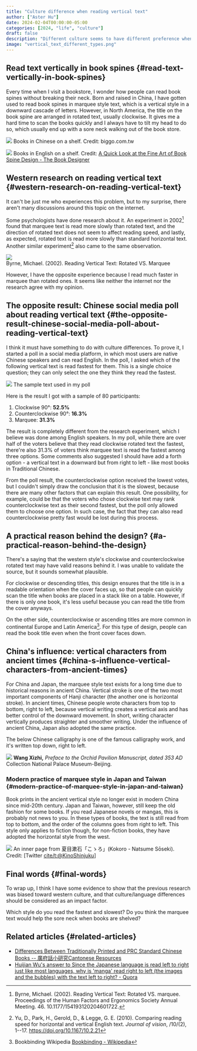 ```yaml
---
title: "Culture difference when reading vertical text"
author: ["Aster Hu"]
date: 2024-02-04T00:00:00-05:00
categories: [2024, "life", "culture"]
draft: false
description: "Different culture seems to have different preference when reading book spines"
image: "vertical_text_different_types.png"
---
```


## Read text vertically in book spines {#read-text-vertically-in-book-spines}

Every time when I visit a bookstore, I wonder how people can read book spines without breaking their neck. Born and raised in China, I have gotten used to read book spines in marquee style text, which is a vertical style in a downward cascade of letters. However, in North America, the title on the book spine are arranged in rotated text, usually clockwise. It gives me a hard time to scan the books quickly and I always have to tilt my head to do so, which usually end up with a sore neck walking out of the book store.

![](books_in_chinese_on_shelf.jpeg) Books in Chinese on a shelf. Credit: biggo.com.tw

![](Good-Book-Spines.jpg) Books in English on a shelf. Credit: [A Quick Look at the Fine Art of Book Spine Design - The Book Designer](https://www.thebookdesigner.com/quick-look-fine-art-book-spine-design/)


## Western research on reading vertical text {#western-research-on-reading-vertical-text}

It can't be just me who experiences this problem, but to my surprise, there aren't many discussions around this topic on the internet.

Some psychologists have done research about it. An experiment in 2002[^fn:1] found that marquee text is read more slowly than rotated text, and the direction of rotated text does not seem to affect reading speed, and lastly, as expected, rotated text is read more slowly than standard horizontal text. Another similar experiment[^fn:2] also came to the same observation.

![](vertical_text_experiment.png)<br />
Byrne, Michael. (2002). Reading Vertical Text: Rotated VS. Marquee

However, I have the opposite experience because I read much faster in marquee than rotated ones. It seems like neither the internet nor the research agree with my opinion.


## The opposite result: Chinese social media poll about reading vertical text {#the-opposite-result-chinese-social-media-poll-about-reading-vertical-text}

I think it must have something to do with culture differences. To prove it, I started a poll in a social media platform, in which most users are native Chinese speakers and can read English. In the poll, I asked which of the following vertical text is read fastest for them. This is a single choice question; they can only select the one they think they read the fastest.

![](vertical_text_sample.png) The sample text used in my poll

Here is the result I got with a sample of 80 participants:

1.  Clockwise 90°: **52.5%**
2.  Counterclockwise 90°: **16.3%**
3.  Marquee: **31.3%**

The result is completely different from the research experiment, which I believe was done among English speakers. In my poll, while there are over half of the voters believe that they read clockwise rotated text the fastest, there're also 31.3% of voters think marquee text is read the fastest among three options. Some comments also suggested I should have add a forth option - a vertical text in a downward but from right to left - like most books in Traditional Chinese.

From the poll result, the counterclockwise option received the lowest votes, but I couldn't simply draw the conclusion that it is the slowest, because there are many other factors that can explain this result. One possibility, for example, could be that the voters who chose clockwise text may rank counterclockwise text as their second fastest, but the poll only allowed them to choose one option. In such case, the fact that they can also read counterclockwise pretty fast would be lost during this process.


## A practical reason behind the design? {#a-practical-reason-behind-the-design}

There's a saying that the western style's clockwise and counterclockwise rotated text may have valid reasons behind it. I  was unable to validate the source, but it sounds somewhat plausible.

For clockwise or descending titles, this design ensures that the title is in a readable orientation when the cover faces up, so that people can quickly scan the title when books are placed in a stack like on a table. However, if there is only one book, it's less useful because you can read the title from the cover anyways.

On the other side, counterclockwise or ascending titles are more common in continental Europe and Latin America[^fn:3]. For this type of design, people can read the book title even when the front cover faces down.


## China's influence: vertical characters from ancient times {#china-s-influence-vertical-characters-from-ancient-times}

For China and Japan, the marquee style text exists for a long time due to historical reasons in ancient China. Vertical stroke is one of the two most important components of Hanji character (the another one is horizontal stroke). In ancient times, Chinese people wrote characters from top to bottom, right to left, because vertical writing creates a vertical axis and has better control of the downward movement. In short, writing character vertically produces straighter and smoother writing. Under the influence of ancient China, Japan also adopted the same practice.

The below Chinese calligraphy is one of the famous calligraphy work, and it's written top down, right to left.

![](wangxizhi.jpg) **Wang Xizhi,** _Preface to the Orchid Pavilion Manuscript, dated 353 AD_ Collection National Palace Museum-Beijing.


### Modern practice of marquee style in Japan and Taiwan {#modern-practice-of-marquee-style-in-japan-and-taiwan}

Book prints in the ancient vertical style no longer exist in modern China since mid-20th century. Japan and Taiwan, however, still keep the old fashion for some books. If you read Japanese novels or mangas, this is probably not news to you. In these types of books, the text is still read from top to bottom, and the order of the columns goes from right to left. This style only applies to fiction though, for non-fiction books, they have adopted the horizontal style from the west.

![](kokoro_natsume_soseki.jpeg) An inner page from 夏目漱石「こゝろ」(Kokoro - Natsume Sōseki). Credit: [Twitter [cite/t:@KinoShinjuku](https://twitter.com/KinoShinjuku/status/537828929357094913?s=20)]


## Final words {#final-words}

To wrap up, I think I have some evidence to show that the previous research was biased toward western culture, and that culture/language differences should be considered as an impact factor.

Which style do you read the fastest and slowest? Do you think the marquee text would help the sore neck when books are shelved?


## Related articles {#related-articles}

-   [Differences Between Traditionally Printed and PRC Standard Chinese Books -- 廣府話小研究Cantonese Resources](https://writecantonese8.wordpress.com/2011/06/17/traditional-chinese-and-prc-chinese-printings/)
-   [Huijian Wu's answer to Since the Japanese language is read left to right just like most languages, why is 'manga' read right to left (the images and the bubbles) with the text left to right? - Quora](https://qr.ae/prWg0f)

[^fn:1]: Byrne, Michael. (2002). Reading Vertical Text: Rotated VS. marquee. Proceedings of the Human Factors and Ergonomics Society Annual Meeting. 46. 10.1177/154193120204601722.
[^fn:2]: Yu, D., Park, H., Gerold, D., &amp; Legge, G. E. (2010). Comparing reading speed for horizontal and vertical English text. _Journal of vision_, /10/(2), 1--17. <https://doi.org/10.1167/10.2.21>
[^fn:3]: Bookbinding Wikipedia [Bookbinding - Wikipedia](https://en.wikipedia.org/wiki/Bookbinding#Orientation)
